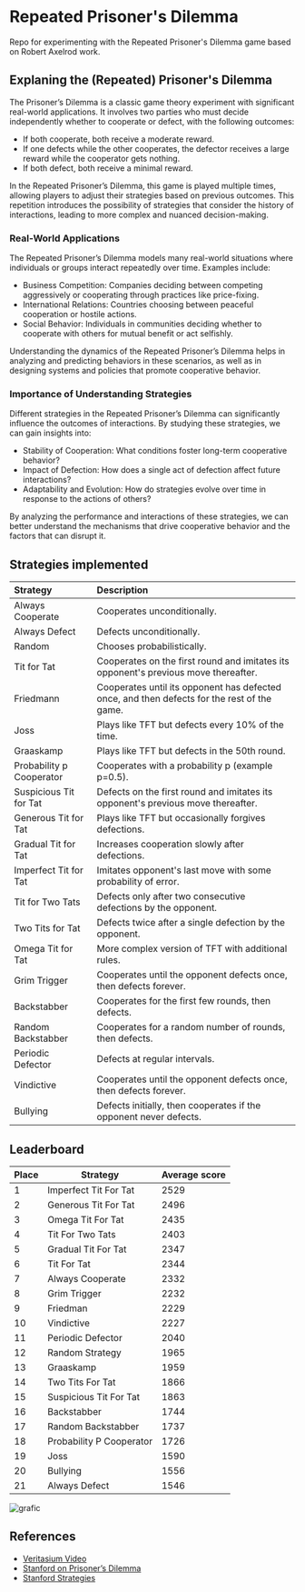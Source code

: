 # Repeated Prisoner's Dilemma

Repo for experimenting with the Repeated Prisoner's Dilemma game based on Robert Axelrod work.

## Explaning the (Repeated) Prisoner's Dilemma

The Prisoner’s Dilemma is a classic game theory experiment with significant real-world applications. It involves two parties who must decide independently whether to cooperate or defect, with the following outcomes:

+ If both cooperate, both receive a moderate reward.
+ If one defects while the other cooperates, the defector receives a large reward while the cooperator gets nothing.
+ If both defect, both receive a minimal reward.

In the Repeated Prisoner’s Dilemma, this game is played multiple times, allowing players to adjust their strategies based on previous outcomes. This repetition introduces the possibility of strategies that consider the history of interactions, leading to more complex and nuanced decision-making.

### Real-World Applications

The Repeated Prisoner’s Dilemma models many real-world situations where individuals or groups interact repeatedly over time. Examples include:

+ Business Competition: Companies deciding between competing aggressively or cooperating through practices like price-fixing.
+ International Relations: Countries choosing between peaceful cooperation or hostile actions.
+ Social Behavior: Individuals in communities deciding whether to cooperate with others for mutual benefit or act selfishly.

Understanding the dynamics of the Repeated Prisoner’s Dilemma helps in analyzing and predicting behaviors in these scenarios, as well as in designing systems and policies that promote cooperative behavior.

### Importance of Understanding Strategies

Different strategies in the Repeated Prisoner’s Dilemma can significantly influence the outcomes of interactions. By studying these strategies, we can gain insights into:
  
+ Stability of Cooperation: What conditions foster long-term cooperative behavior?
+ Impact of Defection: How does a single act of defection affect future interactions?
+ Adaptability and Evolution: How do strategies evolve over time in response to the actions of others?

By analyzing the performance and interactions of these strategies, we can better understand the mechanisms that drive cooperative behavior and the factors that can disrupt it.

## Strategies implemented

| Strategy                   | Description
|:---------------------------|:--------------------------
| Always Cooperate           | Cooperates unconditionally.
| Always Defect              | Defects unconditionally.
| Random                     | Chooses probabilistically.
| Tit for Tat                | Cooperates on the first round and imitates its opponent's previous move thereafter.
| Friedmann                  | Cooperates until its opponent has defected once, and then defects for the rest of the game.
| Joss                       | Plays like TFT but defects every 10% of the time.
| Graaskamp                  | Plays like TFT but defects in the 50th round.
| Probability p Cooperator   | Cooperates with a probability p (example p=0.5).
| Suspicious Tit for Tat     | Defects on the first round and imitates its opponent's previous move thereafter.
| Generous Tit for Tat       | Plays like TFT but occasionally forgives defections.
| Gradual Tit for Tat        | Increases cooperation slowly after defections.
| Imperfect Tit for Tat      | Imitates opponent's last move with some probability of error.
| Tit for Two Tats           | Defects only after two consecutive defections by the opponent.
| Two Tits for Tat           | Defects twice after a single defection by the opponent.
| Omega Tit for Tat          | More complex version of TFT with additional rules.
| Grim Trigger               | Cooperates until the opponent defects once, then defects forever.
| Backstabber                | Cooperates for the first few rounds, then defects.
| Random Backstabber         | Cooperates for a random number of rounds, then defects.
| Periodic Defector          | Defects at regular intervals.
| Vindictive                 | Cooperates until the opponent defects once, then defects forever.
| Bullying                   | Defects initially, then cooperates if the opponent never defects.

## Leaderboard

Place      | Strategy                                 | Average score
-----------|------------------------------------------|-----------------------------------
1          | Imperfect Tit For Tat                    | 2529
2          | Generous Tit For Tat                     | 2496
3          | Omega Tit For Tat                        | 2435
4          | Tit For Two Tats                         | 2403
5          | Gradual Tit For Tat                      | 2347
6          | Tit For Tat                              | 2344
7          | Always Cooperate                         | 2332
8          | Grim Trigger                             | 2232
9          | Friedman                                 | 2229
10         | Vindictive                               | 2227
11         | Periodic Defector                        | 2040
12         | Random Strategy                          | 1965
13         | Graaskamp                                | 1959
14         | Two Tits For Tat                         | 1866
15         | Suspicious Tit For Tat                   | 1863
16         | Backstabber                              | 1744
17         | Random Backstabber                       | 1737
18         | Probability P Cooperator                 | 1726
19         | Joss                                     | 1590
20         | Bullying                                 | 1556
21         | Always Defect                            | 1546

![grafic](game-theory/average-score-per-strategy.png)

## References

+ [Veritasium Video](https://youtu.be/mScpHTIi-kM?si=YPWhvPgj4how0AwX)
+ [Stanford on Prisoner’s Dilemma](https://plato.stanford.edu/entries/prisoner-dilemma/index.html#return)
+ [Stanford Strategies](https://plato.stanford.edu/entries/prisoner-dilemma/strategy-table.html#:~:text=A%20good%20strategy%20for%20the,reduces%20the%20average%20payoff%20of)
